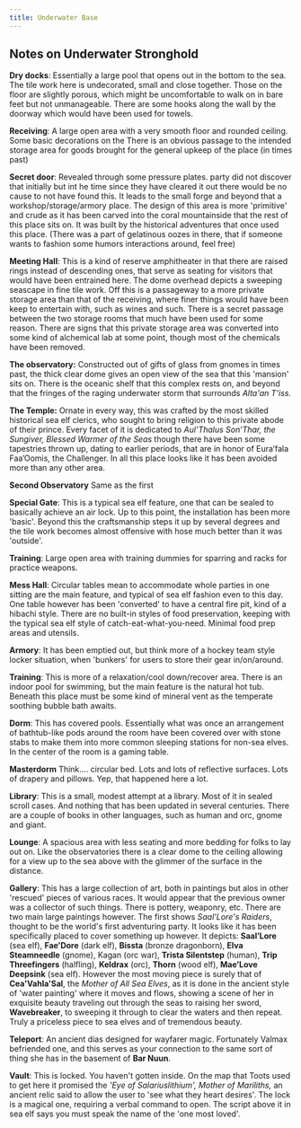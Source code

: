 ```yaml
---
title: Underwater Base
---
```


## Notes on Underwater Stronghold

**Dry docks**: Essentially a large pool that opens out in the bottom to the sea.  The tile work here is undecorated, small and close together. Those on the floor are slightly porous, which might be uncomfortable to walk on in bare feet but not unmanageable.  There are some hooks along the wall by the doorway which would have been used for towels.

**Receiving**: A large open area with a very smooth floor and rounded ceiling.  Some basic decorations on the  There is an obvious passage to the intended storage area for goods brought for the general upkeep of the place (in times past)

**Secret door**: Revealed through some pressure plates.  party did not discover that initially but int he time since they have cleared it out there would be no cause to not have found this. It leads to the small forge and beyond that a workshop/storage/armory place.  The design of this area is more 'primitive' and crude as it has been carved into the coral mountainside that the rest of this place sits on. It was built by the historical adventures that once used this place. (There was a part of gelatinous oozes in there, that if someone wants to fashion some humors interactions around, feel free)

**Meeting Hall**: This is a kind of reserve amphitheater in that there are raised rings instead of descending ones, that serve as seating for visitors that would have been entrained here.  The dome overhead depicts a sweeping seascape in fine tile work.  Off this is a passageway to a more private storage area than that of the receiving, where finer things would have been keep to entertain with, such as wines and such.  There is a secret passage between the two storage rooms that much have been used for some reason.  There are signs that this private storage area was converted into some kind of alchemical lab at some point, though most of the chemicals have been removed.

**The observatory:** Constructed out of gifts of glass from gnomes in times past, the thick clear dome gives an open view of the sea that this 'mansion' sits on.  There is the oceanic shelf that this complex rests on, and beyond that the fringes of the raging underwater storm that surrounds *Alta'an T'iss.*

**The Temple:** Ornate in every way, this was crafted by the most skilled historical sea elf clerics, who sought to bring religion to this private abode of their prince.  Every facet of it is dedicated to *Aul’Thalus Son’Thar, the Sungiver, Blessed Warmer of the Seas* though there have been some tapestries thrown up, dating to earlier periods, that are in honor of Eura’fala Faa’Oomis, the Challenger.  In all this place looks like it has been avoided more than any other area.

**Second Observatory** Same as the first

**Special Gate**: This is a typical sea elf feature, one that can be sealed to basically achieve an air lock.  Up to this point, the installation has been more 'basic'.  Beyond this the craftsmanship steps it up by several degrees and the tile work becomes almost offensive with hose much better than it was 'outside'.

**Training**: Large open area with training dummies for sparring and racks for practice weapons.

**Mess Hall**: Circular tables mean to accommodate whole parties in one sitting are the main feature, and typical of sea elf fashion even to this day.  One table however has been 'converted' to have a central fire pit, kind of a hibachi style.  There are no built-in styles of food preservation, keeping with the typical sea elf style of catch-eat-what-you-need.  Minimal food prep areas and utensils.

**Armory**: It has been emptied out, but think more of a hockey team style locker situation, when 'bunkers' for users to store their gear in/on/around.

**Training**: This is more of a relaxation/cool down/recover area.  There is an indoor pool for swimming, but the main feature is the natural hot tub.  Beneath this place must be some kind of mineral vent as the temperate soothing bubble bath awaits.

**Dorm**: This has covered pools.  Essentially what was once an arrangement of bathtub-like pods around the room have been covered over with stone stabs to make them into more common sleeping stations for non-sea elves.  In the center of the room is a gaming table.

**Masterdorm** Think.... circular bed.  Lots and lots of reflective surfaces.  Lots of drapery and pillows.  Yep, that happened here a lot.

**Library**: This is a small, modest attempt at a library.  Most of it in sealed scroll cases.  And nothing that has been updated in several centuries.  There are a couple of books in other languages, such as human and orc, gnome and giant.

**Lounge**: A spacious area with less seating and more bedding for folks to lay out on.  Like the observatories there is a clear dome to the ceiling allowing for a view up to the sea above with the glimmer of the surface in the distance.

**Gallery**: This has a large collection of art, both in paintings but alos in other 'rescued' pieces of various races.  It would appear that the previous owner was a collector of such things.  There is pottery, weaponry, etc.  There are two main large paintings however.  The first shows *Saal'Lore's Raiders*, thought to be the world's first adventuring party.  It looks like it has been specifically placed to cover something up however.  It depicts: **Saal’Lore** (sea elf), **Fae’Dore** (dark elf), **Bissta** (bronze dragonborn), **Elva Steamneedle** (gnome), Kagan (orc war), **Trista Silentstep** (human), **Trip Threefingers** (halfling), **Keldrax** (orc), **Thorn** (wood elf), **Mae’Love Deepsink** (sea elf).  However the most moving piece is surely that of **Cea'Vahla'Sal**, the *Mother of All Sea Elves*, as it is done in the ancient style of 'water painting' where it moves and flows, showing a scene of her in exquisite beauty traveling out through the seas to raising her sword, **Wavebreaker**, to sweeping it through to clear the waters and then repeat.  Truly a priceless piece to sea elves and of tremendous beauty.

**Teleport**: An ancient dias designed for wayfarer magic.  Fortunately Valmax befriended one, and this serves as your connection to the same sort of thing she has in the basement of **Bar Nuun**.

**Vault**: This is locked.  You haven't gotten inside.  On the map that Toots used to get here it promised the *'Eye of Salariuslithium', Mother of Mariliths,* an ancient relic said to allow the user to 'see what they heart desires'.  The lock is a magical one, requiring a verbal command to open.  The script above it in sea elf says you must speak the name of the  'one most loved'.
